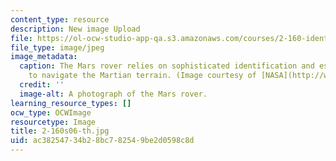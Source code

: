 ```yaml
---
content_type: resource
description: New image Upload
file: https://ol-ocw-studio-app-qa.s3.amazonaws.com/courses/2-160-identification-estimation-and-learning-spring-2006/ac38254734b28bc782549be2d0598c8d_2-160s06-th.jpg
file_type: image/jpeg
image_metadata:
  caption: The Mars rover relies on sophisticated identification and estimation techniques
    to navigate the Martian terrain. (Image courtesy of [NASA](http://www.nasa.gov/).)
  credit: ''
  image-alt: A photograph of the Mars rover.
learning_resource_types: []
ocw_type: OCWImage
resourcetype: Image
title: 2-160s06-th.jpg
uid: ac382547-34b2-8bc7-8254-9be2d0598c8d
---
```

